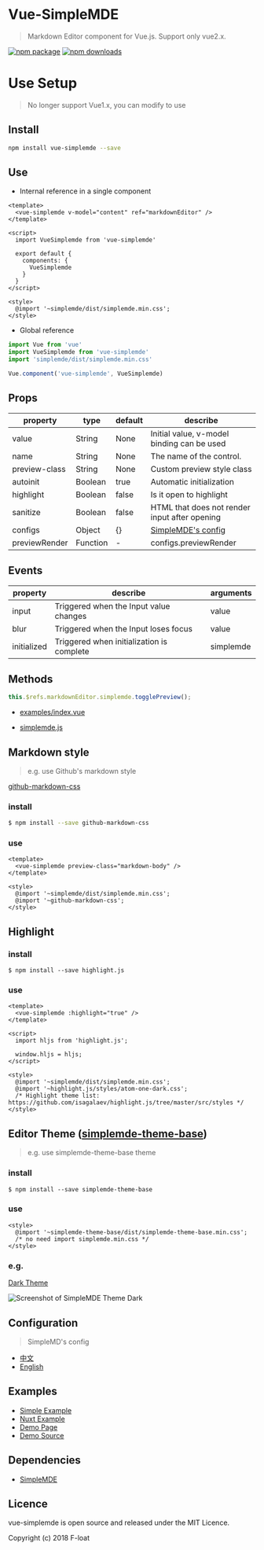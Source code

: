 # Vue-SimpleMDE
> Markdown Editor component for Vue.js. Support only vue2.x.

[![npm package](https://img.shields.io/npm/v/vue-simplemde.svg)](https://npmjs.org/package/vue-simplemde)
[![npm downloads](http://img.shields.io/npm/dm/vue-simplemde.svg)](https://npmjs.org/package/vue-simplemde)

# Use Setup

> No longer support Vue1.x, you can modify to use

## Install

``` bash
npm install vue-simplemde --save
```

## Use

* Internal reference in a single component

``` vue
<template>
  <vue-simplemde v-model="content" ref="markdownEditor" />
</template>

<script>
  import VueSimplemde from 'vue-simplemde'

  export default {
    components: {
      VueSimplemde
    }
  }
</script>

<style>
  @import '~simplemde/dist/simplemde.min.css';
</style>
```

* Global reference

``` javascript
import Vue from 'vue'
import VueSimplemde from 'vue-simplemde'
import 'simplemde/dist/simplemde.min.css'

Vue.component('vue-simplemde', VueSimplemde)
```

## Props
| property | type | default | describe |
| ----| ----- | ----- | ---- |
| value | String | None | Initial value, v-model binding can be used |
| name | String | None | The name of the control. |
| preview-class | String | None | Custom preview style class |
| autoinit | Boolean | true | Automatic initialization |
| highlight | Boolean | false | Is it open to highlight |
| sanitize | Boolean | false | HTML that does not render input after opening |
| configs | Object | {} | [SimpleMDE's config](#configuration) |
| previewRender | Function | - | configs.previewRender |

## Events

| property | describe | arguments |
| ----| ----- | ---- |
| input | Triggered when the Input value changes | value |
| blur | Triggered when the Input loses focus | value |
| initialized | Triggered when initialization is complete | simplemde |

## Methods

``` js
this.$refs.markdownEditor.simplemde.togglePreview();
```

* [examples/index.vue](./examples/index.vue)

* [simplemde.js](https://github.com/sparksuite/simplemde-markdown-editor/blob/6abda7ab68cc20f4aca870eb243747951b90ab04/src/js/simplemde.js#L1908-L2026)

## Markdown style
> e.g. use Github's markdown style

[github-markdown-css](https://github.com/sindresorhus/github-markdown-css)

### install
``` bash
$ npm install --save github-markdown-css
```

### use
``` vue
<template>
  <vue-simplemde preview-class="markdown-body" />
</template>

<style>
  @import '~simplemde/dist/simplemde.min.css';
  @import '~github-markdown-css';
</style>
```

## Highlight

### install
```
$ npm install --save highlight.js
```

### use
``` vue
<template>
  <vue-simplemde :highlight="true" />
</template>

<script>
  import hljs from 'highlight.js';

  window.hljs = hljs;
</script>

<style>
  @import '~simplemde/dist/simplemde.min.css';
  @import '~highlight.js/styles/atom-one-dark.css';
  /* Highlight theme list: https://github.com/isagalaev/highlight.js/tree/master/src/styles */
</style>
```

## Editor Theme ([simplemde-theme-base](https://github.com/xcatliu/simplemde-theme-base/wiki/List-of-themes))
> e.g. use simplemde-theme-base theme

### install
```
$ npm install --save simplemde-theme-base
```

### use
``` vue
<style>
  @import '~simplemde-theme-base/dist/simplemde-theme-base.min.css';
  /* no need import simplemde.min.css */
</style>
```

### e.g.

[Dark Theme](https://github.com/xcatliu/simplemde-theme-dark)

![Screenshot of SimpleMDE Theme Dark](https://github.com/xcatliu/simplemde-theme-dark/raw/master/docs/screenshot.png)

## Configuration
> SimpleMD's config

* [中文](doc/configuration_zh.md)
* [English](doc/configuration_en.md)

## Examples

* [Simple Example](./examples/index.vue)
* [Nuxt Example](./examples/nuxt)
* [Demo Page](https://f-loat.github.io/vue-simplemde/)
* [Demo Source](https://github.com/F-loat/vue-simplemde/tree/gh-pages)

## Dependencies

* [SimpleMDE](https://github.com/sparksuite/simplemde-markdown-editor)

## Licence

vue-simplemde is open source and released under the MIT Licence.

Copyright (c) 2018 F-loat
